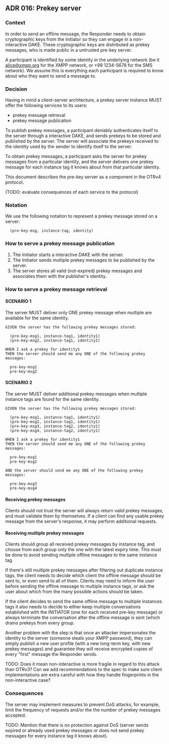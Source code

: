 ## ADR 016: Prekey server

### Context

In order to send an offline message, the Responder needs to obtain
cryptographic keys from the Initiator so they can engage in a
non-interactive DAKE. These cryptographic keys are distributed as
prekey messages, who is made public in a untrusted pre-key server.

A participant is identified by some identity in the underlying network
(be it alice@xmpp.org for the XMPP network, or +99 1234-5678 for the
SMS network). We assume this is everything each participant is required
to know about who they want to send a message to.

### Decision

Having in mind a client-server architecture, a prekey server instance MUST
offer the following services to its users:

- prekey message retrieval
- prekey message publication

To publish prekey messages, a participant deniably authenticates itself to
the server through a interactive DAKE, and sends prekeys to be stored and
published by the server. The server will associate the prekeys received to
the identity used by the sender to identify itself to the server.

To obtain prekey messages, a participant asks the server for prekey messages
from a particular identity, and the server delivers one prekey message for
each instance tag it knows about from that particular identity.

This document describes the pre-key server as a component in the OTRv4 protocol.

(TODO: evaluate consequences of each service to the protocol)

### Notation

We use the following notaiton to represent a prekey message stored on a server:

      (pre-key-msg, instance-tag, identity)

### How to serve a prekey message publication

1. The Initiator starts a interactive DAKE with the server.
2. The Initiator sends multiple prekey messages to be published by the server.
3. The server stores all valid (not-expired) prekey messages and associates them
   with the publisher's identity.

### How to serve a prekey message retrieval

#### SCENARIO 1

The server MUST deliver only ONE prekey message when multiple
are available for the same identity.

    GIVEN the server has the following prekey messages stored:

      (pre-key-msg1, instance-tag1, identity1)
      (pre-key-msg2, instance-tag1, identity1)

    WHEN I ask a prekey for identity1
    THEN the server should send me any ONE of the following prekey messages:

      pre-key-msg1
      pre-key-msg2


#### SCENARIO 2

The server MUST deliver additional prekey messages when multiple
instance tags are found for the same identity.

    GIVEN the server has the following prekey messages stored:

      (pre-key-msg1, instance-tag1, identity1)
      (pre-key-msg2, instance-tag1, identity1)
      (pre-key-msg3, instance-tag2, identity1)
      (pre-key-msg4, instance-tag2, identity1)

    WHEN I ask a prekey for identity1
    THEN the server should send me any ONE of the following prekey messages:

      pre-key-msg1
      pre-key-msg2

    AND the server should send me any ONE of the following prekey messages:

      pre-key-msg3
      pre-key-msg4

#### Receiving prekey messages

Clients should not trust the server will always return valid prekey messages,
and must validate them by themselves. If a client can find any usable prekey
message from the server's response, it may perform additional requests.

#### Receiving multiple prekey messages

Clients should group all received prekey messages by instance tag, and choose
from each group only the one with the latest expiry time. This must be done to
avoid sending multiple offline messages to the same instance tag.

If there's still multiple prekey messages after filtering out duplicate
instance tags, the client needs to decide which client the offline message
should be sent to, or even send to all of them. Clients may need to inform
the user before sending the offline message to multiple instance tags, or ask
the user about which from the many possible actions should be taken.

If the client decides to send the same offline message to multiple instances
tags it also needs to decide to either keep multiple conversations established
with the INITIATOR (one for each received pre-key message) or always terminate
the conversation after the offline message is sent (which drains prekeys from
every group.

Another problem with the step is that once an attacker impersonates the
identity to the server (someone steals your XMPP password), they can simply
publish a new user profile (with a new long-term key, with new prekey
messages) and guarantee they will receive encrypted copies of every "first"
message the Responder sends.

TODO: Does it mean non-interactive is more fragile
in regard to this attack than OTRv3? Can we add recommendations to the spec
to make sure client implementations are extra careful with how they handle
fingerprints in the non-interactive case?

### Consequences

The server may implement measures to prevent DoS attacks, for example, limit the
frequency of requests and/or the the number of prekey messages accepted.

TODO: Mention that there is no protection against DoS (server sends expired or
already used prekey messages or does not send prekey messages for every
instance tag it knows about).

